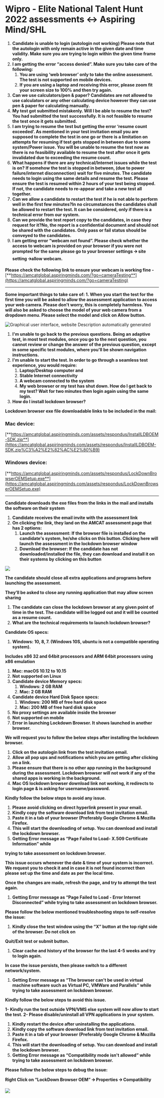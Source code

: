 # Wipro - Elite National Talent Hunt 2022 assessments &lt;-&gt; Aspiring Mind/SHL



1. **Candidate is unable to login \(autologin not working\) Please note that the autologin with only remain active in the given date and time validity. Make sure you are trying to login within the given time frame only.** 
2. **I am getting the error “access denied”. Make sure you take care of the following:**
   1. **You are using ‘web browser’ only to take the online assessment. The test is not supported on mobile devices.**
   2. **If you are using a laptop and receiving this error, please zoom fit your screen size to 100% and then try again.** 
3. **Can we use calculators/pen & paper? Candidates are not allowed to use calculators or any other calculating device however they can use pen & paper for calculating manually.** 
4. **My test got submitted mistakenly. Will I be able to resume the test? You had submitted the test successfully. It is not feasible to resume the test once it gets submitted.** 
5. **I am trying to resume the test but getting the error ‘resume count exceeded’. As mentioned in your test invitation email you are supposed to complete the test in one go or there is a limitation on attempts for resuming if test gets stopped in between due to some system/Power issue. You will be unable to resume the test now as there is no feasibility available to resume the test after once it gets invalidated due to exceeding the resume count.** 
6. **What happens if there are any technical/Internet issues while the test is on? If somehow the test is stopped in between, \(due to power failure/internet disconnection\) wait for five minutes. The candidate needs to login using the same details and resume the test.  Please ensure the test is resumed within 2 hours of your test being stopped. If not, the candidate needs to re-appear and take a new test all together.** 
7. **Can we allow a candidate to restart the test if he is not able to perform well in the first few minutes?In no circumstances the candidates shall be allowed to restart the test. It can be considered, only if there is a technical error from our system.** 
8. **Can we provide the test report copy to the candidates, in case they request for it?No, the report is a confidential document and should not be shared with the candidates. Only pass or fail status should be conveyed to the candidates.** 
9. **I am getting error “webcam not found”. Please check whether the access to webcam is provided on your browser if you were not prompted for the same please go to your browser settings 🡪 site setting 🡪allow webcam.**

**Please check the following link to ensure your webcam is working fine -** [**https://amcatglobal.aspiringminds.com/?go=cameraTesting**](https://amcatglobal.aspiringminds.com/?go=cameraTesting)  
****

**Some important things to take care of: 1. When you start the test for the first time you will be asked to allow the assessment application to access your web camera. Please don't worry, this is completely harmless. You will also be asked to choose the model of your web camera from a dropdown menu. Please select the model and click on Allow button.**  
  


![Graphical user interface, website  Description automatically generated](https://lh4.googleusercontent.com/wwJmkDpZl7GTTamWcIbLm9a5oUE3V9BIb1TKGOahmDbMAnmP6pohIgFS12G2nLRf3ed2iRMcUzi3EuY3I4w97c1JsRZ5VOJE5bszbiO6uUaw3JkfJQiGi7R6rAzEK-nxI4aBhRxGGcWfgkEk4Q=s0)

1. **I'm unable to go back to the previous questions. Being an adaptive test, in most test modules, once you go to the next question, you cannot review or change the answer of the previous question, except in some specific test modules, where you'll be shown navigation instructions.** 
2. **I'm unable to start the test. In order to go through a seamless test experience, you would require:**
   1. **Laptop/Desktop computer and**
   2. **Stable Internet connectivity**
   3. **A webcam connected to the system**
   4. **My web browser or my test has shut down. How do I get back to my test? Wait for two minutes then login again using the same login.** 
3. **How do I install lockdown browser?**

**Lockdown browser exe file downloadable links to be included in the mail:**

### **Mac device:**

[**https://amcatglobal.aspiringminds.com/assets/respondus/InstallLDBOEM-SDK.zip**](https://amcatglobal.aspiringminds.com/assets/respondus/InstallLDBOEM-SDK.zip%C3%A2%E2%82%AC%E2%80%B9)

### **Windows device:**

[**https://amcatglobal.aspiringminds.com/assets/respondus/LockDownBrowserOEMSetup.exe**](https://amcatglobal.aspiringminds.com/assets/respondus/LockDownBrowserOEMSetup.exe)  
****

**Candidate downloads the exe files from the links in the mail and installs the software on their system**

1. **Candidate receives the email invite with the assessment link**
2. **On clicking the link, they land on the AMCAT assessment page that has 2 options:**
   1. **Launch the assessment: If the browser file is installed on the candidate's system, he/she clicks on this button. Clicking here will launch the assessment in the lockdown browser window**
   2. **Download the browser: If the candidate has not downloaded/installed the file, they can download and install it on their systems by clicking on this button**

![](https://lh6.googleusercontent.com/WO7B8Hw_R0MtCWKiuV6MlAI3OsH0YYxTT7cl1AaqlKmdiAvdoVZB1QMBqsfPONiRmpO7gH0CZQLnXDiqit9bQjLOz6bOb1EvcRyFN1m40VYOb7nMA8ZTuwTvOW9qcPDPKiLT2n61yMsm2RNo8g=s0)

**The candidate should close all extra applications and programs before launching the assessment.**

**They’ll be asked to close any running application that may allow screen sharing**

1. **The candidate can close the lockdown browser at any given point of time in the test. The candidate will be logged out and it will be counted as a resume count.**
2. **What are the technical requirements to launch lockdown browser?**

**Candidate OS specs:**

1. **Windows: 10, 8, 7. \(Windows 10S, ubuntu is not a compatible operating system\).**

**Includes x86 32 and 64bit processors and ARM 64bit processors using x86 emulation**

1. **Mac: macOS 10.12 to 10.15**
2. **Not supported on Linux**
3. **Candidate device Memory specs:**
   1. **Windows: 2 GB RAM**
   2. **Mac: 2 GB RAM**
4. **Candidate device Hard Disk Space specs:**
   1. **Windows: 200 MB of free hard disk space**
   2. **Mac: 200 MB of free hard disk space**
5. **No proxy settings are available inside the browser**
6. **Not supported on mobile**
7. **Error in launching Lockdown Browser. It shows launched in another browser.**

**We will request you to follow the below steps after installing the lockdown browser.**

1. **Click on the autologin link from the test invitation email.**
2. **Allow all pop ups and notifications which you are getting after clicking on a link.**
3. **Please ensure that there is no other app running in the background during the assessment. Lockdown browser will not work if any of the shared apps is working in the background.** 
4. **Mac OS lockdown browser download link not working, it redirects to login page & is asking for username/password.**

**Kindly follow the below steps to avoid any issue.**

1. **Please avoid clicking on direct hyperlink present in your email.**
2. **Kindly copy the software download link from test invitation email.**
3. **Paste it in a tab of your browser \(Preferably Google Chrome & Mozilla Firefox.**
4. **This will start the downloading of setup. You can download and install the lockdown browser.**
5. **Getting Error message as “Page Failed to Load- X.509 Certificate Information” while**

**trying to take assessment on lockdown browser.**  


**This issue occurs whenever the date & time of your system is incorrect. We request you to check it and in case it is not found incorrect then please set up the time and date as per the local time.**

**Once the changes are made, refresh the page, and try to attempt the test again.**

1. **Getting Error message as “Page Failed to Load - Error Internet Disconnected” while trying to take assessment on lockdown browser.**

**Please follow the below mentioned troubleshooting steps to self-resolve the issue:**

1. **Kindly close the test window using the “X” button at the top right side of the browser. Do not click on**

**Quit/Exit test or submit button.**

1. **Clear cache and history of the browser for the last 4-5 weeks and try to login again.**

**In case the issue persists, then please switch to a different network/system.**

1. **Getting Error message as “The browser can't be used in virtual machine software such as Virtual PC, VMWare and Parallels” while trying to take assessment on lockdown browser.**

**Kindly follow the below steps to avoid this issue.**

**1- Kindly run the test outside VPN/VMS else system will now allow to start the test. 2- Please disable/uninstall all VPN applications in your system.**

1. **Kindly restart the device after uninstalling the applications.**
2. **Kindly copy the software download link from test invitation email.**
3. **Paste it in a tab of your browser \(Preferably Google Chrome & Mozilla Firefox.**
4. **This will start the downloading of setup. You can download and install the lockdown browser.**
5. **Getting Error message as “Compatibility mode isn't allowed” while trying to take assessment on lockdown browser.**

**Please follow the below steps to debug the issue:**

**Right Click on “LockDown Browser OEM” 🡪 Properties 🡪 Compatibility**  
  
  
![](https://lh6.googleusercontent.com/1X1HodZ39JmMdQ64GaX2-f6yz_n4s7l-yQ6SSjxK12BwWjW_U2jwfQ6M9SclknpH0q7JNLaiqTlUzUFZTs6DxMZDNOib7fNpo-GR3EjI3VLVcIG5nvoTRF65BVyh5wpkjJUdOXcQB1a04y7JTQ=s0)

